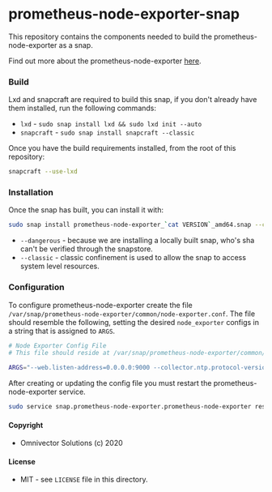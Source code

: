 # prometheus-node-exporter-snap
This repository contains the components needed to build the prometheus-node-exporter as a snap.

Find out more about the prometheus-node-exporter [here](https://github.com/prometheus/node_exporter).


### Build
Lxd and snapcraft are required to build this snap, if you don't already have them installed, run the following commands:
* `lxd` - `sudo snap install lxd && sudo lxd init --auto`
* `snapcraft` - `sudo snap install snapcraft --classic`

Once you have the build requirements installed, from the root of this repository:
```bash
snapcraft --use-lxd
```

### Installation
Once the snap has built, you can install it with:
```bash
sudo snap install prometheus-node-exporter_`cat VERSION`_amd64.snap --classic --dangerous
```
* `--dangerous` - because we are installing a locally built snap, who's sha can't be verified through the snapstore.
* `--classic` - classic confinement is used to allow the snap to access system level resources.

### Configuration
To configure prometheus-node-exporter create the file `/var/snap/prometheus-node-exporter/common/node-exporter.conf`.
The file should resemble the following, setting the desired `node_exporter` configs in a string that is assigned to `ARGS`.
```bash
# Node Exporter Config File
# This file should reside at /var/snap/prometheus-node-exporter/common/node-exporter.conf

ARGS="--web.listen-address=0.0.0.0:9000 --collector.ntp.protocol-version=4"
```

After creating or updating the config file you must restart the prometheus-node-exporter service.
```bash
sudo service snap.prometheus-node-exporter.prometheus-node-exporter restart
```

#### Copyright
* Omnivector Solutions (c) 2020

#### License
* MIT - see `LICENSE` file in this directory.

